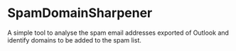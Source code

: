 # SpamDomainSharpener
A simple tool to analyse the spam email addresses exported of Outlook and identify domains to be added to the spam list.
